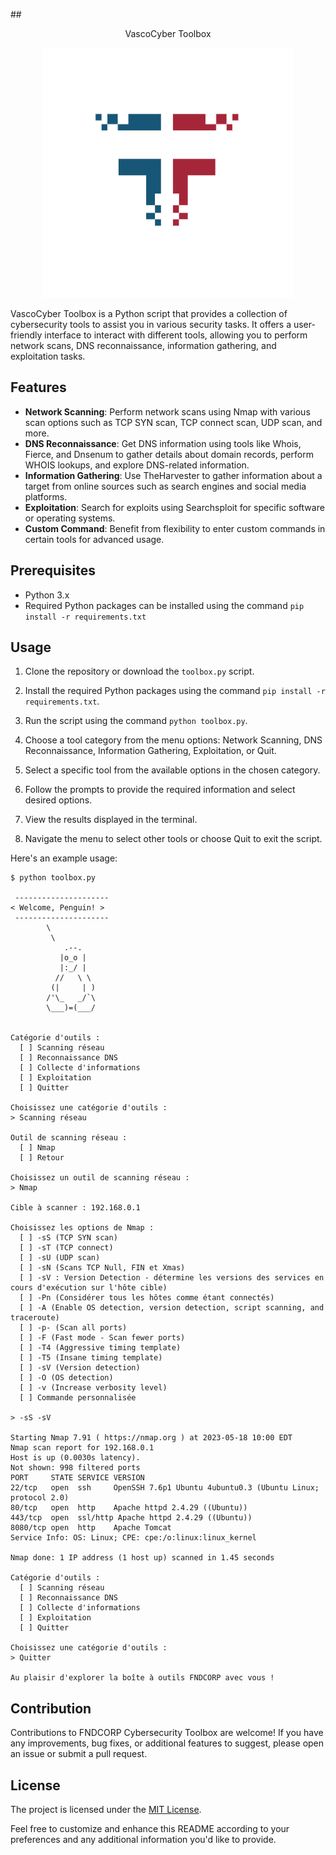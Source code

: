 ##<div align="center">VascoCyber Toolbox</div>

<p align="center"><img src="logo.png" alt="Logo" width="400" height="400"></p>

VascoCyber Toolbox is a Python script that provides a collection of cybersecurity tools to assist you in various security tasks. It offers a user-friendly interface to interact with different tools, allowing you to perform network scans, DNS reconnaissance, information gathering, and exploitation tasks.

## Features

- **Network Scanning**: Perform network scans using Nmap with various scan options such as TCP SYN scan, TCP connect scan, UDP scan, and more.
- **DNS Reconnaissance**: Get DNS information using tools like Whois, Fierce, and Dnsenum to gather details about domain records, perform WHOIS lookups, and explore DNS-related information.
- **Information Gathering**: Use TheHarvester to gather information about a target from online sources such as search engines and social media platforms.
- **Exploitation**: Search for exploits using Searchsploit for specific software or operating systems.
- **Custom Command**: Benefit from flexibility to enter custom commands in certain tools for advanced usage.

## Prerequisites

- Python 3.x
- Required Python packages can be installed using the command `pip install -r requirements.txt`

## Usage

1. Clone the repository or download the `toolbox.py` script.

2. Install the required Python packages using the command `pip install -r requirements.txt`.

3. Run the script using the command `python toolbox.py`.

4. Choose a tool category from the menu options: Network Scanning, DNS Reconnaissance, Information Gathering, Exploitation, or Quit.

5. Select a specific tool from the available options in the chosen category.

6. Follow the prompts to provide the required information and select desired options.

7. View the results displayed in the terminal.

8. Navigate the menu to select other tools or choose Quit to exit the script.

Here's an example usage:

```
$ python toolbox.py

 ---------------------
< Welcome, Penguin! >
 ---------------------
        \
         \
            .--.
           |o_o |
           |:_/ |
          //   \ \
         (|     | )
        /'\_   _/`\
        \___)=(___/


Catégorie d'outils :
  [ ] Scanning réseau
  [ ] Reconnaissance DNS
  [ ] Collecte d'informations
  [ ] Exploitation
  [ ] Quitter

Choisissez une catégorie d'outils :
> Scanning réseau

Outil de scanning réseau :
  [ ] Nmap
  [ ] Retour

Choisissez un outil de scanning réseau :
> Nmap

Cible à scanner : 192.168.0.1

Choisissez les options de Nmap :
  [ ] -sS (TCP SYN scan)
  [ ] -sT (TCP connect)
  [ ] -sU (UDP scan)
  [ ] -sN (Scans TCP Null, FIN et Xmas)
  [ ] -sV : Version Detection - détermine les versions des services en cours d'exécution sur l'hôte cible)
  [ ] -Pn (Considérer tous les hôtes comme étant connectés)
  [ ] -A (Enable OS detection, version detection, script scanning, and traceroute)
  [ ] -p- (Scan all ports)
  [ ] -F (Fast mode - Scan fewer ports)
  [ ] -T4 (Aggressive timing template)
  [ ] -T5 (Insane timing template)
  [ ] -sV (Version detection)
  [ ] -O (OS detection)
  [ ] -v (Increase verbosity level)
  [ ] Commande personnalisée

> -sS -sV

Starting Nmap 7.91 ( https://nmap.org ) at 2023-05-18 10:00 EDT
Nmap scan report for 192.168.0.1
Host is up (0.0030s latency).
Not shown: 998 filtered ports
PORT     STATE SERVICE VERSION
22/tcp   open  ssh     OpenSSH 7.6p1 Ubuntu 4ubuntu0.3 (Ubuntu Linux; protocol 2.0)
80/tcp   open  http    Apache httpd 2.4.29 ((Ubuntu))
443/tcp  open  ssl/http Apache httpd 2.4.29 ((Ubuntu))
8080/tcp open  http    Apache Tomcat
Service Info: OS: Linux; CPE: cpe:/o:linux:linux_kernel

Nmap done: 1 IP address (1 host up) scanned in 1.45 seconds

Catégorie d'outils :
  [ ] Scanning réseau
  [ ] Reconnaissance DNS
  [ ] Collecte d'informations
  [ ] Exploitation
  [ ] Quitter

Choisissez une catégorie d'outils :
> Quitter

Au plaisir d'explorer la boîte à outils FNDCORP avec vous !
```

## Contribution

Contributions to FNDCORP Cybersecurity Toolbox are welcome! If you have any improvements, bug fixes, or additional features to suggest, please open an issue or submit a pull request.

## License

The project is licensed under the [MIT License](LICENSE).

Feel free to customize and enhance this README according to your preferences and any additional information you'd like to provide.
